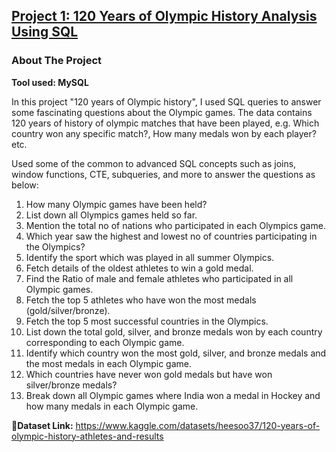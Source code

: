 ## [Project 1: 120 Years of Olympic History Analysis Using SQL](https://github.com/Shajar87/Project_Portfolio/blob/main/Olympic%20History%20Analysis.pdf)
### About The Project 
**Tool used: MySQL**

In this project "120 years of Olympic history", I used SQL queries to answer some fascinating questions about the Olympic games.
The data contains 120 years of history of olympic matches that have been played, e.g. Which country won any specific match?, How many medals won by each player? etc.

Used some of the common to advanced SQL concepts such as joins, window functions, CTE, subqueries, and more to answer the questions as below:

1. How many Olympic games have been held?
2. List down all Olympics games held so far.
3. Mention the total no of nations who participated in each Olympics game.
4. Which year saw the highest and lowest no of countries participating in the Olympics?
5. Identify the sport which was played in all summer Olympics.
6. Fetch details of the oldest athletes to win a gold medal.
7. Find the Ratio of male and female athletes who participated in all Olympic games.
8. Fetch the top 5 athletes who have won the most medals (gold/silver/bronze).
9. Fetch the top 5 most successful countries in the Olympics.
10. List down the total gold, silver, and bronze medals won by each country corresponding to each Olympic game.
11. Identify which country won the most gold, silver, and bronze medals and the most medals in each Olympic game.
12. Which countries have never won gold medals but have won silver/bronze medals?
13. Break down all Olympic games where India won a medal in Hockey and how many medals in each Olympic game.

**🔗Dataset Link:** https://www.kaggle.com/datasets/heesoo37/120-years-of-olympic-history-athletes-and-results
